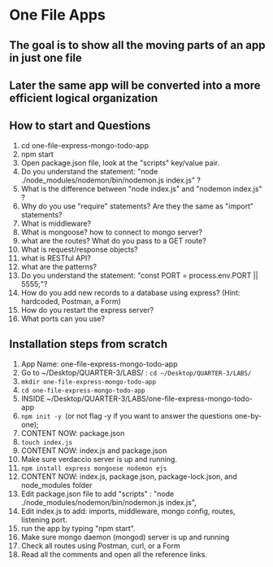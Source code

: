 # One File Apps

## The goal is to show all the moving parts of an app in just one file
## Later the same app will be converted into a more efficient logical organization
## How to start and Questions
1. cd one-file-express-mongo-todo-app
1. npm start
1. Open package.json file, look at the "scripts" key/value pair.
1. Do you understand the statement: "node ./node_modules/nodemon/bin/nodemon.js index.js" ?
1. What is the difference between "node index.js" and "nodemon index.js" ?
1. Why do you use "require" statements? Are they the same as "import" statements?
1. What is middleware?
1. What is mongoose? how to connect to mongo server?
1. what are the routes? What do you pass to a GET route?
1. What is request/response objects?
1. what is RESTful API?
1. what are the patterns? 
1. Do you understand the statement: "const PORT = process.env.PORT || 5555;"?
1. How do you add new records to a database using express? (Hint: hardcoded, Postman, a Form)
1. How do you restart the express server?
1. What ports can you use?

## Installation steps from scratch
1. App Name: one-file-express-mongo-todo-app
1. Go to ~/Desktop/QUARTER-3/LABS/ : ```cd ~/Desktop/QUARTER-3/LABS/```
1. ```mkdir one-file-express-mongo-todo-app```
1. ```cd one-file-express-mongo-todo-app```
1. INSIDE ~/Desktop/QUARTER-3/LABS/one-file-express-mongo-todo-app
1. ```npm init -y ```(or not flag -y if you want to answer the questions one-by-one);
1. CONTENT NOW: package.json
1. ```touch index.js```
1. CONTENT NOW: index.js and package.json
1. Make sure verdaccio server is up and running.
1. ```npm install express mongoose nodemon ejs```
1. CONTENT NOW: index.js, package.json, package-lock.json, and node_modules folder
1. Edit package.json file to add "scripts" : "node ./node_modules/nodemon/bin/nodemon.js index.js",
1. Edit index.js to add: imports, middleware, mongo config, routes, listening port.
1. run the app by typing "npm start".
1. Make sure mongo daemon (mongod) server is up and running
1. Check all routes using Postman, curl, or a Form
1. Read all the comments and open all the reference links.

